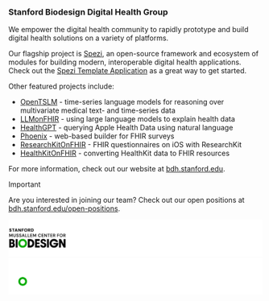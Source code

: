 <!--

This source file is part of the Stanford Biodesign Digital Health Group open-source organization

SPDX-FileCopyrightText: 2022 Stanford University and the project authors (see CONTRIBUTORS.md)

SPDX-License-Identifier: MIT

-->

### Stanford Biodesign Digital Health Group

We empower the digital health community to rapidly prototype and build digital health solutions on a variety of platforms.

Our flagship project is [Spezi](https://github.com/StanfordSpezi), an open-source framework and ecosystem of modules for building modern, interoperable digital health applications. Check out the [Spezi Template Application](https://github.com/StanfordSpezi/SpeziTemplateApplication) as a great way to get started.

Other featured projects include:
- [OpenTSLM](https://github.com/StanfordBDHG/OpenTSLM) - time-series language models for reasoning over multivariate medical text- and time-series data
- [LLMonFHIR](https://github.com/StanfordBDHG/LLMonFHIR) - using large language models to explain health data
- [HealthGPT](https://github.com/StanfordBDHG/HealthGPT) - querying Apple Health Data using natural language
- [Phoenix](https://github.com/StanfordBDHG/Phoenix) - web-based builder for FHIR surveys
- [ResearchKitOnFHIR](https://github.com/StanfordBDHG/ResearchKitOnFHIR) - FHIR questionnaires on iOS with ResearchKit
- [HealthKitOnFHIR](https://github.com/StanfordBDHG/HealthKitOnFHIR) - converting HealthKit data to FHIR resources

For more information, check out our website at [bdh.stanford.edu](https://biodesigndigitalhealth.stanford.edu). 

> [!IMPORTANT]  
> Are you interested in joining our team? Check out our open positions at [bdh.stanford.edu/open-positions](https://bdh.stanford.edu/open-positions).


![Stanford Mussallem Center for Biodesign Logo](https://raw.githubusercontent.com/StanfordBDHG/.github/main/assets/biodesign-footer-light.png#gh-light-mode-only)
![Stanford Mussallem Center for Biodesign Logo](https://raw.githubusercontent.com/StanfordBDHG/.github/main/assets/biodesign-footer-dark.png#gh-dark-mode-only)
